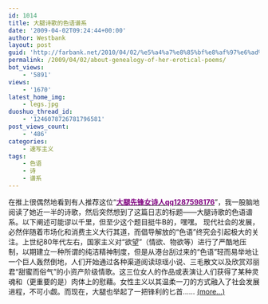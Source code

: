 ```yaml
---
id: 1014
title: 大腿诗歌的色语谱系
date: '2009-04-02T09:24:44+00:00'
author: Westbank
layout: post
guid: 'http://farbank.net/2010/04/02/%e5%a4%a7%e8%85%bf%e8%af%97%e6%ad%8c%e7%9a%84%e8%89%b2%e8%af%ad%e8%b0%b1%e7%b3%bb/'
permalink: /2009/04/02/about-genealogy-of-her-erotical-poems/
bot_views:
    - '5891'
views:
    - '1670'
latest_home_img:
    - legs.jpg
duoshuo_thread_id:
    - '1246078726781796581'
post_views_count:
    - '486'
categories:
    - 速写主义
tags:
    - 色语
    - 诗
    - 谱系
---
```


在推上很偶然地看到有人推荐这位“[**<span style="color: #800080;">大腿先锋女诗人qq1287598176</span>**](http://daituiforever.blog125.fc2.com/)”，我一股脑地阅读了她近一半的诗歌，然后突然想到了这篇日志的标题——大腿诗歌的色语谱系。以下阐述可能谬以千里，但至少这个题目挺牛B的，嘿嘿。 现代社会的发展，必然伴随着市场化和消费主义大行其道，而倡导解放的“色语”终究会引起极大的关注。上世纪80年代左右，国家主义对“欲望”（情欲、物欲等）进行了严酷地压制，以期建立一种所谓的纯洁精神制度，但是从港台刮过来的“色语”轻而易举地让一个巨人轰然倒地，人们开始通过各种渠道阅读琼瑶小说、三毛散文以及欣赏邓丽君“甜蜜而俗气”的小资产阶级情歌。这三位女人的作品或表演让人们获得了某种灵魂和（更重要的是）肉体上的慰藉。女性主义以其温柔一刀的方式融入了社会发展进程，不可小觑。而现在，大腿也举起了一把锋利的匕首…… [<span aria-label="Continue reading 大腿诗歌的色语谱系">(more…)</span>](http://farbank.net/2009/04/02/about-genealogy-of-her-erotical-poems/#more-1014)